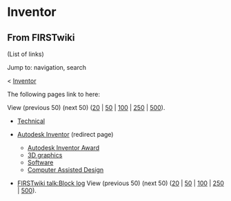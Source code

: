 # Inventor

## From FIRSTwiki

(List of links)

Jump to: navigation, search

< [Inventor](/index.php?title=Inventor&redirect=no "Inventor")

The following pages link to here:

View (previous 50) (next 50) ([20](/index.php?title=Special:Whatlinkshere/Inventor&limit=20&from=0 "Special:Whatlinkshere/Inventor") | [50](/index.php?title=Special:Whatlinkshere/Inventor&limit=50&from=0 "Special:Whatlinkshere/Inventor") | [100](/index.php?title=Special:Whatlinkshere/Inventor&limit=100&from=0 "Special:Whatlinkshere/Inventor") | [250](/index.php?title=Special:Whatlinkshere/Inventor&limit=250&from=0 "Special:Whatlinkshere/Inventor") | [500](/index.php?title=Special:Whatlinkshere/Inventor&limit=500&from=0 "Special:Whatlinkshere/Inventor")).

- [Technical](Technical "Technical")
- [Autodesk Inventor](/index.php?title=Autodesk_Inventor&redirect=no "Autodesk Inventor") (redirect page) 

  - [Autodesk Inventor Award](Autodesk_Inventor_Award "Autodesk Inventor Award")
  - [3D graphics](3D_graphics "3D graphics")
  - [Software](Software "Software")
  - [Computer Assisted Design](Computer_Assisted_Design "Computer Assisted Design")

- [FIRSTwiki talk:Block log](FIRSTwiki_talk:Block_log "FIRSTwiki talk:Block log") View (previous 50) (next 50) ([20](/index.php?title=Special:Whatlinkshere/Inventor&limit=20&from=0 "Special:Whatlinkshere/Inventor") | [50](/index.php?title=Special:Whatlinkshere/Inventor&limit=50&from=0 "Special:Whatlinkshere/Inventor") | [100](/index.php?title=Special:Whatlinkshere/Inventor&limit=100&from=0 "Special:Whatlinkshere/Inventor") | [250](/index.php?title=Special:Whatlinkshere/Inventor&limit=250&from=0 "Special:Whatlinkshere/Inventor") | [500](/index.php?title=Special:Whatlinkshere/Inventor&limit=500&from=0 "Special:Whatlinkshere/Inventor")).
